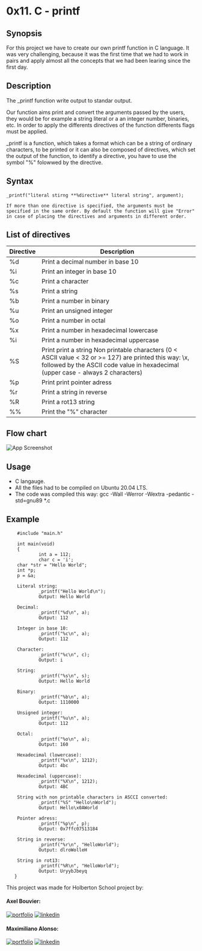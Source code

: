 # **0x11. C - printf**

## Synopsis

For this project we have to create our own printf function in C language. It was very challenging, because it was the first time that we had to work in pairs and apply almost all the concepts that we had been learing since the first day.

## Description

The _printf function write output to standar output.

Our function aims print and convert the arguments passed by the users, they would be for example a string literal or a an integer number, binaries, etc. 
In order to apply the differents directives of the function differents flags must be applied. 

_printf is a function, which takes a format which can be a string of ordinary characters, to be printed or it can also be composed of directives, which set the output of the function, to identify a directive, you have to use the symbol "%" folowwed by the directive.

## Syntax 

	_printf("literal stirng **%directive** literal string", argument);
                         
	If more than one directive is specified, the arguments must be specified in the same order. By default the function will give "Error" in case of placing the directives and arguments in different order.

## List of directives

| **Directive** | **Description** |
| ------------- | ------------- |
| %d | Print a decimal number in base 10 |
| %i | Print an integer in base 10 |
| %c | Print a character |
| %s | Print a string |
| %b | Print a number in binary |
| %u | Print an unsigned integer |
| %o | Print a number in octal |
| %x | Print a number in hexadecimal lowercase |
| %i | Print a number in hexadecimal uppercase |
| %S | Print print a string Non printable characters (0 < ASCII value < 32 or >= 127) are printed this way: \x, followed by the ASCII code value in hexadecimal (upper case - always 2 characters) |
| %p | Print print pointer adress |
| %r | Print a string in reverse |
| %R | Print a rot13 string |
| %% | Print the "%" character |

## Flow chart

![App Screenshot](https://i.postimg.cc/76938Lbr/Untitled-Diagram-3.jpg)

## Usage
* C langauge.
* All the files had to be compiled on Ubuntu 20.04 LTS.
* The code was compiled this way: gcc -Wall -Werror -Wextra -pedantic -std=gnu89 *.c

## Example

        #include "main.h"

        int main(void)
        {
                int a = 112;
                char c = 'i';
		char *str = "Hello World";
		int *p;
		p = &a;

        Literal string:
                _printf("Hello World\n");
                Output: Hello World

        Decimal:
                _printf("%d\n", a);
                Output: 112
        
        Integer in base 10:
                _printf("%c\n", a);
                Output: 112
	
        Character:
                _printf("%c\n", c);
                Output: i
        
        String:
                _printf("%s\n", s);
                Output: Hello World
        
        Binary:
                _printf("%b\n", a);
                Output: 1110000
        
        Unsigned integer:
                _printf("%u\n", a);
                Output: 112

        Octal:
                _printf("%o\n", a);
                Output: 160
        
        Hexadecimal (lowercase):
                _printf("%x\n", 1212);
                Output: 4bc
        
        Hexadecimal (uppercase):
                _printf("%X\n", 1212);
                Output: 4BC

        String with non printable characters in ASCCI converted:
                _printf("%S" "Hello\nWorld");
                Output: Hello\x0AWorld
	
        Pointer adress:
                _printf("%p\n", p);
                Output: 0x7ffc07513184
        
        String in reverse:
                _printf("%r\n", "HelloWorld");
                Output: dlroWolleH

        String in rot13:
                _printf("%R\n", "HelloWorld");
                Output: UryybJbeyq
       }

This project was made for Holberton School project by:

#### Axel Bouvier:
[![portfolio](https://img.shields.io/badge/my_portfolio-000?style=for-the-badge&logo=ko-fi&logoColor=white)](https://github.com/AxelBouvierM)
[![linkedin](https://img.shields.io/badge/linkedin-0A66C2?style=for-the-badge&logo=linkedin&logoColor=white)](https://www.linkedin.com/in/axel-bouvier-172b76214/)

#### Maximiliano Alonso:
[![portfolio](https://img.shields.io/badge/my_portfolio-000?style=for-the-badge&logo=ko-fi&logoColor=white)](https://github.com/MaxiHBTN)
[![linkedin](https://img.shields.io/badge/linkedin-0A66C2?style=for-the-badge&logo=linkedin&logoColor=white)](https://www.linkedin.com/in/maximiliano-alonso-262b05123)


